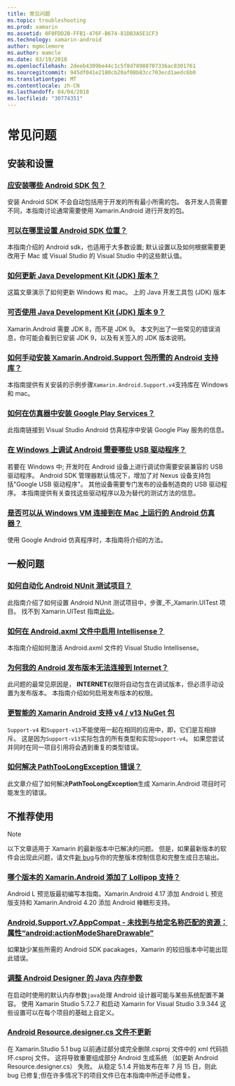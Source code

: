 ```yaml
---
title: 常见问题
ms.topic: troubleshooting
ms.prod: xamarin
ms.assetid: 0F0FDD2B-FFB1-476F-B674-81DB3A5E1CF3
ms.technology: xamarin-android
author: mgmclemore
ms.author: mamcle
ms.date: 03/19/2018
ms.openlocfilehash: 2deeb4309be44c1c5f8d78980707336ac8301761
ms.sourcegitcommit: 945df041e2180cb20af08b83cc703ecd1aedc6b0
ms.translationtype: MT
ms.contentlocale: zh-CN
ms.lasthandoff: 04/04/2018
ms.locfileid: "30774351"
---
```

# <a name="frequently-asked-questions"></a>常见问题

## <a name="installation--setup"></a>安装和设置

### <a name="which-android-sdk-packages-should-i-installinstall-android-sdk-packagesmd"></a>[应安装哪些 Android SDK 包？](install-android-sdk-packages.md)

安装 Android SDK 不会自动包括用于开发的所有最小所需的包。 各开发人员需要不同，本指南讨论通常需要使用 Xamarin.Android 进行开发的包。

### <a name="where-can-i-set-my-android-sdk-locationsandroid-sdk-locationmd"></a>[可以在哪里设置 Android SDK 位置？](android-sdk-location.md)

本指南介绍的 Android sdk，也适用于大多数设置; 默认设置以及如何根据需要更改用于 Mac 或 Visual Studio 的 Visual Studio 中的这些默认值。

### <a name="how-do-i-update-the-java-development-kit-jdk-versionupdate-jdkmd"></a>[如何更新 Java Development Kit (JDK) 版本？](update-jdk.md)

这篇文章演示了如何更新 Windows 和 mac。 上的 Java 开发工具包 (JDK) 版本

### <a name="can-i-use-java-development-kit-jdk-version-9jdk9-errorsmd"></a>[可否使用 Java Development Kit (JDK) 版本 9？](jdk9-errors.md)

Xamarin.Android 需要 JDK 8，而不是 JDK 9。 本文列出了一些常见的错误消息，你可能会看到已安装 JDK 9，以及有关签入的 JDK 版本说明。


### <a name="how-can-i-manually-install-the-android-support-libraries-required-by-the-xamarinandroidsupport-packagesinstall-android-support-librarymd"></a>[如何手动安装 Xamarin.Android.Support 包所需的 Android 支持库？](install-android-support-library.md)

本指南提供有关安装的示例步骤`Xamarin.Android.Support.v4`支持库在 Windows 和 mac。

### <a name="how-do-i-install-google-play-services-in-an-emulatorinstall-gpsmd"></a>[如何在仿真器中安装 Google Play Services？](install-gps.md)

此指南链接到 Visual Studio Android 仿真程序中安装 Google Play 服务的信息。

### <a name="what-usb-drivers-do-i-need-to-debug-android-on-windowsandroid-drivers-debug-windowsmd"></a>[在 Windows 上调试 Android 需要哪些 USB 驱动程序？](android-drivers-debug-windows.md)

若要在 Windows 中; 开发时在 Android 设备上进行调试你需要安装兼容的 USB 驱动程序。 Android SDK 管理器默认情况下，增加了对 Nexus 设备支持包括"Google USB 驱动程序"。
其他设备需要专门发布的设备制造商的 USB 驱动程序。 本指南提供有关查找这些驱动程序以及为替代的测试方法的信息。

### <a name="is-it-possible-to-connect-to-android-emulators-running-on-a-mac-from-a-windows-vmconnect-android-emulator-mac-windowsmd"></a>[是否可以从 Windows VM 连接到在 Mac 上运行的 Android 仿真器？](connect-android-emulator-mac-windows.md)

使用 Google Android 仿真程序时，本指南将介绍的方法。

## <a name="general-questions"></a>一般问题

### <a name="how-do-i-automate-an-android-nunit-test-projectautomate-android-nunit-testmd"></a>[如何自动化 Android NUnit 测试项目？](automate-android-nunit-test.md)

此指南介绍了如何设置 Android NUnit 测试项目中，步骤_不_Xamarin.UITest 项目。 找不到 Xamarin.UITest 指南[此处](https://docs.microsoft.com/appcenter/test-cloud/preparing-for-upload/uitest)。

### <a name="how-do-i-enable-intellisense-in-android-axml-filesenable-axml-intellisensemd"></a>[如何在 Android.axml 文件中启用 Intellisense？](enable-axml-intellisense.md)

本指南介绍如何激活 Android.axml 文件的 Visual Studio Intellisense。

### <a name="why-cant-my-android-release-build-connect-to-the-internetandroid-internetmd"></a>[为何我的 Android 发布版本无法连接到 Internet？](android-internet.md)

此问题的最常见原因是， **INTERNET**权限将自动包含在调试版本，但必须手动设置为发布版本。 本指南介绍如何启用发布版本的权限。

### <a name="smarter-xamarin-android-support-v4--v13-nuget-packagesandroid-support-v4v13-librariesmd"></a>[更智能的 Xamarin Android 支持 v4 / v13 NuGet 包](android-support-v4v13-libraries.md)

`Support-v4` 和`Support-v13`不能使用一起在相同的应用中，即，它们是互相排斥。 这是因为`Support-v13`实际包含的所有类型和实现`Support-v4`。 如果您尝试并同时在同一项目引用将会遇到重复的类型错误。

### <a name="how-do-i-resolve-a-pathtoolongexception-errorpath-too-long-exceptionmd"></a>[如何解决 PathTooLongException 错误？](path-too-long-exception.md)

此文章介绍了如何解决**PathTooLongException**生成 Xamarin.Android 项目时可能发生的错误。



## <a name="deprecated"></a>不推荐使用

> [!NOTE]
> 以下文章适用于 Xamarin 的最新版本中已解决的问题。 但是，如果最新版本的软件会出现此问题，请文件[新 bug](~/cross-platform/troubleshooting/questions/howto-file-bug.md)与你的完整版本控制信息和完整生成日志输出。

### <a name="what-version-of-xamarinandroid-added-lollipop-supportxa-lollipopmd"></a>[哪个版本的 Xamarin.Android 添加了 Lollipop 支持？](xa-lollipop.md)

Android L 预览版最初编写本指南。Xamarin.Android 4.17 添加 Android L 预览版支持和 Xamarin.Android 4.20 添加 Android 棒糖形支持。

### <a name="androidsupportv7appcompat---no-resource-found-that-matches-the-given-name-attr-androidactionmodesharedrawablemissing-action-mode-share-drawablemd"></a>[Android.Support.v7.AppCompat - 未找到与给定名称匹配的资源：属性“android:actionModeShareDrawable”](missing-action-mode-share-drawable.md)

如果缺少某些所需的 Android SDK pacakages，Xamarin 的较旧版本中可能出现此错误。

### <a name="adjusting-java-memory-parameters-for-the-android-designerandroid-designer-java-memorymd"></a>[调整 Android Designer 的 Java 内存参数](android-designer-java-memory.md)

在启动时使用的默认内存参数`java`处理 Android 设计器可能与某些系统配置不兼容。 使用 Xamarin Studio 5.7.2.7 和启动 Xamarin for Visual Studio 3.9.344 这些设置可以在每个项目的基础上自定义。

### <a name="my-android-resourcedesignercs-file-will-not-updateresource-designer-wont-updatemd"></a>[Android Resource.designer.cs 文件不更新](resource-designer-wont-update.md)

在 Xamarin.Studio 5.1 bug 以前通过部分或完全删除.csproj 文件中的 xml 代码损坏.csproj 文件。 这将导致重要组成部分 Android 生成系统 （如更新 Android Resource.designer.cs） 失败。 从稳定 5.1.4 开始发布在年 7 月 15 日，则此 bug 已修复;但在许多情况下的项目文件已在本指南中所述手动修复。



